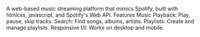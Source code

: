 A web-based music streaming platform that mimics Spotify, built with htmlcss, javascript, and Spotify's Web API.
Features
Music Playback: Play, pause, skip tracks.
Search: Find songs, albums, artists.
Playlists: Create and manage playlists.
Responsive UI: Works on desktop and mobile.
